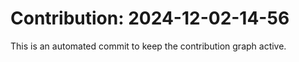 # Contribution: 2024-12-02-14-56
This is an automated commit to keep the contribution graph active.
